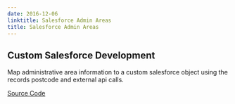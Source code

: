 ```yaml
---
date: 2016-12-06
linktitle: Salesforce Admin Areas
title: Salesforce Admin Areas
---
```


## Custom Salesforce Development

Map administrative area information to a custom salesforce object using the records postcode and external api calls.

[Source Code](https://github.com/pearcem0/salesforce-adminareas)